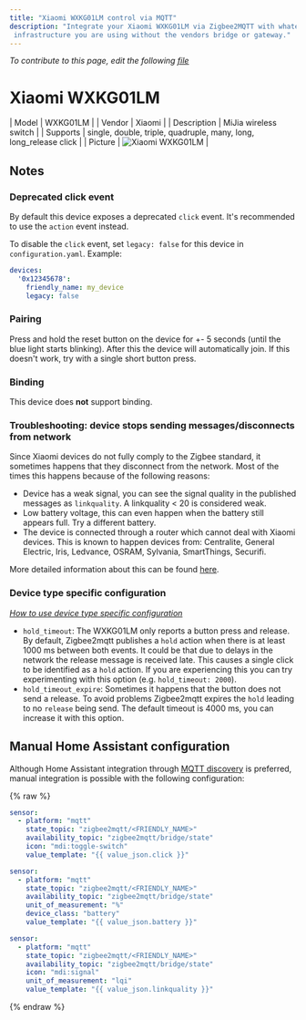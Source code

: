 ```yaml
---
title: "Xiaomi WXKG01LM control via MQTT"
description: "Integrate your Xiaomi WXKG01LM via Zigbee2MQTT with whatever smart home
 infrastructure you are using without the vendors bridge or gateway."
---
```


*To contribute to this page, edit the following
[file](https://github.com/Koenkk/zigbee2mqtt.io/blob/master/docs/devices/WXKG01LM.md)*

# Xiaomi WXKG01LM

| Model | WXKG01LM  |
| Vendor  | Xiaomi  |
| Description | MiJia wireless switch |
| Supports | single, double, triple, quadruple, many, long, long_release click |
| Picture | ![Xiaomi WXKG01LM](../images/devices/WXKG01LM.jpg) |

## Notes


### Deprecated click event
By default this device exposes a deprecated `click` event. It's recommended to use the `action` event instead.

To disable the `click` event, set `legacy: false` for this device in `configuration.yaml`. Example:

```yaml
devices:
  '0x12345678':
    friendly_name: my_device
    legacy: false
```


### Pairing
Press and hold the reset button on the device for +- 5 seconds (until the blue light starts blinking).
After this the device will automatically join. If this doesn't work, try with a single short button press.


### Binding
This device does **not** support binding.


### Troubleshooting: device stops sending messages/disconnects from network
Since Xiaomi devices do not fully comply to the Zigbee standard, it sometimes happens that they disconnect from the network.
Most of the times this happens because of the following reasons:
- Device has a weak signal, you can see the signal quality in the published messages as `linkquality`. A linkquality < 20 is considered weak.
- Low battery voltage, this can even happen when the battery still appears full. Try a different battery.
- The device is connected through a router which cannot deal with Xiaomi devices. This is known to happen devices from: Centralite, General Electric, Iris, Ledvance, OSRAM, Sylvania, SmartThings, Securifi.

More detailed information about this can be found [here](https://community.hubitat.com/t/xiaomi-aqara-devices-pairing-keeping-them-connected/623).


### Device type specific configuration
*[How to use device type specific configuration](../information/configuration.md)*

* `hold_timeout`: The WXKG01LM only reports a button press and release.
By default, Zigbee2mqtt publishes a `hold` action when there is at
least 1000 ms between both events. It could be that due to
delays in the network the release message is received late. This causes a single
click to be identified as a `hold` action. If you are experiencing this you can try
experimenting with this option (e.g. `hold_timeout: 2000`).
* `hold_timeout_expire`: Sometimes it happens that the button does not send a release. To avoid problems Zigbee2mqtt expires the `hold` leading to no `release` being send. The default timeout is 4000 ms, you can increase it with this option.

## Manual Home Assistant configuration
Although Home Assistant integration through [MQTT discovery](../integration/home_assistant) is preferred,
manual integration is possible with the following configuration:


{% raw %}
```yaml
sensor:
  - platform: "mqtt"
    state_topic: "zigbee2mqtt/<FRIENDLY_NAME>"
    availability_topic: "zigbee2mqtt/bridge/state"
    icon: "mdi:toggle-switch"
    value_template: "{{ value_json.click }}"

sensor:
  - platform: "mqtt"
    state_topic: "zigbee2mqtt/<FRIENDLY_NAME>"
    availability_topic: "zigbee2mqtt/bridge/state"
    unit_of_measurement: "%"
    device_class: "battery"
    value_template: "{{ value_json.battery }}"

sensor:
  - platform: "mqtt"
    state_topic: "zigbee2mqtt/<FRIENDLY_NAME>"
    availability_topic: "zigbee2mqtt/bridge/state"
    icon: "mdi:signal"
    unit_of_measurement: "lqi"
    value_template: "{{ value_json.linkquality }}"
```
{% endraw %}


